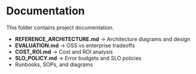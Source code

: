 # Documentation

This folder contains project documentation.

- **REFERENCE_ARCHITECTURE.md** → Architecture diagrams and design
- **EVALUATION.md** → OSS vs enterprise tradeoffs
- **COST_ROI.md** → Cost and ROI analysis
- **SLO_POLICY.md** → Error budgets and SLO policies
- Runbooks, SOPs, and diagrams
